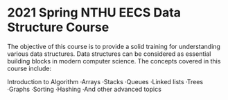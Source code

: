 # 2021 Spring NTHU EECS Data Structure Course

The objective of this course is to provide a solid training for understanding various data structures. Data structures can be considered as essential building blocks in modern computer science. The concepts covered in this course include:

Introduction to Algorithm
·Arrays
·Stacks
·Queues
·Linked lists
·Trees
·Graphs
·Sorting
·Hashing
·And other advanced topics

